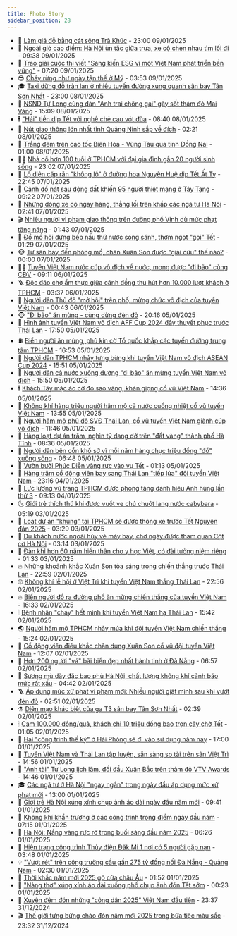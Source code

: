 ```yaml
---
title: Photo Story
sidebar_position: 28
---
```


<!-- dantri-photo-story:START -->
- 💪 [Làm giá đỗ bằng cát sông Trà Khúc](https://dantri.com.vn/lao-dong-viec-lam/lam-gia-do-bang-cat-song-tra-khuc-20250109110055533.htm) - 23:00 09/01/2025
- 🧰 [Ngoài giờ cao điểm: Hà Nội ùn tắc giữa trưa, xe cộ chen nhau tìm lối đi](https://dantri.com.vn/xa-hoi/ngoai-gio-cao-diem-ha-noi-un-tac-giua-trua-xe-co-chen-nhau-tim-loi-di-20250109161615526.htm) - 09:38 09/01/2025
- 🧰 [Trao giải cuộc thi viết &quot;Sáng kiến ESG vì một Việt Nam phát triển bền vững&quot;](https://dantri.com.vn/kinh-doanh/trao-giai-cuoc-thi-viet-sang-kien-esg-vi-mot-viet-nam-phat-trien-ben-vung-20250109120035376.htm) - 07:20 09/01/2025
- 😎 [Cháy rừng như ngày tận thế ở Mỹ](https://dantri.com.vn/the-gioi/chay-rung-nhu-ngay-tan-the-o-my-20250109101915188.htm) - 03:53 09/01/2025
- 🎓 [Taxi dừng đỗ tràn lan ở nhiều tuyến đường xung quanh sân bay Tân Sơn Nhất](https://dantri.com.vn/xa-hoi/taxi-dung-do-tran-lan-o-nhieu-tuyen-duong-xung-quanh-san-bay-tan-son-nhat-20250103191410549.htm) - 23:00 08/01/2025
- 🙉 [NSND Tự Long cùng dàn &quot;Anh trai chông gai&quot; gây sốt thảm đỏ Mai Vàng](https://dantri.com.vn/giai-tri/nsnd-tu-long-cung-dan-anh-trai-chong-gai-gay-sot-tham-do-mai-vang-20250108205657254.htm) - 15:09 08/01/2025
- 🕴 [&quot;Hái&quot; tiền dịp Tết với nghề chẻ cau vót đũa](https://dantri.com.vn/lao-dong-viec-lam/hai-tien-dip-tet-voi-nghe-che-cau-vot-dua-20250107135413859.htm) - 08:40 08/01/2025
- 🚀 [Nút giao thông lớn nhất tỉnh Quảng Ninh sắp về đích](https://dantri.com.vn/xa-hoi/nut-giao-thong-lon-nhat-tinh-quang-ninh-sap-ve-dich-20250107224334020.htm) - 02:21 08/01/2025
- 🧰 [Trắng đêm trên cao tốc Biên Hòa - Vũng Tàu qua tỉnh Đồng Nai](https://dantri.com.vn/xa-hoi/trang-dem-tren-cao-toc-bien-hoa-vung-tau-qua-tinh-dong-nai-20250107133742950.htm) - 01:00 08/01/2025
- 🧑‍💻 [Nhà cổ hơn 100 tuổi ở TPHCM với đại gia đình gần 20 người sinh sống](https://dantri.com.vn/du-lich/nha-co-hon-100-tuoi-o-tphcm-voi-dai-gia-dinh-gan-20-nguoi-sinh-song-20250107012057652.htm) - 23:02 07/01/2025
- 🐎 [Lộ diện cặp rắn &quot;khổng lồ&quot; ở đường hoa Nguyễn Huệ dịp Tết Ất Tỵ](https://dantri.com.vn/xa-hoi/lo-dien-cap-ran-khong-lo-o-duong-hoa-nguyen-hue-dip-tet-at-ty-20250107235412038.htm) - 22:45 07/01/2025
- 💄 [Cảnh đổ nát sau động đất khiến 95 người thiệt mạng ở Tây Tạng](https://dantri.com.vn/the-gioi/canh-do-nat-sau-dong-dat-khien-95-nguoi-thiet-mang-o-tay-tang-20250107161321043.htm) - 09:22 07/01/2025
- 🎃 [Những dòng xe cộ ngay hàng, thẳng lối trên khắp các ngã tư Hà Nội](https://dantri.com.vn/xa-hoi/nhung-dong-xe-co-ngay-hang-thang-loi-tren-khap-cac-nga-tu-ha-noi-20250107092917568.htm) - 02:41 07/01/2025
- 🎬 [Nhiều người vi phạm giao thông trên đường phố Vinh dù mức phạt tăng nặng](https://dantri.com.vn/xa-hoi/nhieu-nguoi-vi-pham-giao-thong-tren-duong-pho-vinh-du-muc-phat-tang-nang-20250106111720172.htm) - 01:43 07/01/2025
- 🧠 [Đổ mồ hôi đứng bếp nấu thứ nước sóng sánh, thơm ngọt &quot;gọi&quot; Tết](https://dantri.com.vn/lao-dong-viec-lam/do-mo-hoi-dung-bep-nau-thu-nuoc-song-sanh-thom-ngot-goi-tet-20250105233651081.htm) - 01:29 07/01/2025
- 🐵 [Từ sân bay đến phòng mổ, chân Xuân Son được &quot;giải cứu&quot; thế nào?](https://dantri.com.vn/suc-khoe/tu-san-bay-den-phong-mo-chan-xuan-son-duoc-giai-cuu-the-nao-20250106233110804.htm) - 00:00 07/01/2025
- 👨‍🏫 [Tuyển Việt Nam rước cúp vô địch về nước, mong được &quot;đi bão&quot; cùng CĐV](https://dantri.com.vn/the-thao/tuyen-viet-nam-ruoc-cup-vo-dich-ve-nuoc-mong-duoc-di-bao-cung-cdv-20250106155721840.htm) - 09:11 06/01/2025
- 🪜 [Độc đáo chợ ẩm thực giữa cánh đồng thu hút hơn 10.000 lượt khách ở TPHCM](https://dantri.com.vn/doi-song/doc-dao-cho-am-thuc-giua-canh-dong-thu-hut-hon-10000-luot-khach-o-tphcm-20250106092536240.htm) - 03:37 06/01/2025
- 🤡 [Người dân Thủ đô &quot;mở hội&quot; trên phố, mừng chức vô địch của tuyển Việt Nam](https://dantri.com.vn/xa-hoi/nguoi-dan-thu-do-mo-hoi-tren-pho-mung-chuc-vo-dich-cua-tuyen-viet-nam-20250106033556665.htm) - 00:43 06/01/2025
- 🐵 [&quot;Đi bão&quot; ăn mừng - cùng dừng đèn đỏ](https://dantri.com.vn/xa-hoi/di-bao-an-mung-cung-dung-den-do-20250106030846325.htm) - 20:16 05/01/2025
- 🌈 [Hình ảnh tuyển Việt Nam vô địch AFF Cup 2024 đầy thuyết phục trước Thái Lan](https://dantri.com.vn/the-thao/hinh-anh-tuyen-viet-nam-vo-dich-aff-cup-2024-day-thuyet-phuc-truoc-thai-lan-20250106005007174.htm) - 17:50 05/01/2025
- ⛽️ [Biển người ăn mừng, phủ kín cờ Tổ quốc khắp các tuyến đường trung tâm TPHCM](https://dantri.com.vn/xa-hoi/bien-nguoi-an-mung-phu-kin-co-to-quoc-khap-cac-tuyen-duong-trung-tam-tphcm-20250105235256124.htm) - 16:53 05/01/2025
- 🔭 [Người dân TPHCM nhảy tưng bừng khi tuyển Việt Nam vô địch ASEAN Cup 2024](https://dantri.com.vn/the-thao/nguoi-dan-tphcm-nhay-tung-bung-khi-tuyen-viet-nam-vo-dich-asean-cup-2024-20250105224139842.htm) - 15:51 05/01/2025
- 🧰 [Người dân cả nước xuống đường &quot;đi bão&quot; ăn mừng tuyển Việt Nam vô địch](https://dantri.com.vn/xa-hoi/nguoi-dan-ca-nuoc-xuong-duong-di-bao-an-mung-tuyen-viet-nam-vo-dich-20250105225001896.htm) - 15:50 05/01/2025
- 🕴 [Khách Tây mặc áo cờ đỏ sao vàng, khản giọng cổ vũ Việt Nam](https://dantri.com.vn/du-lich/khach-tay-mac-ao-co-do-sao-vang-khan-giong-co-vu-viet-nam-20250105210726043.htm) - 14:36 05/01/2025
- 🦆 [Không khí hàng triệu người hâm mộ cả nước cuồng nhiệt cổ vũ tuyển Việt Nam](https://dantri.com.vn/xa-hoi/khong-khi-hang-trieu-nguoi-ham-mo-ca-nuoc-cuong-nhiet-co-vu-tuyen-viet-nam-20250105204955957.htm) - 13:55 05/01/2025
- 🦣 [Người hâm mộ phủ đỏ SVĐ Thái Lan, cổ vũ tuyển Việt Nam giành cúp vô địch](https://dantri.com.vn/the-thao/nguoi-ham-mo-phu-do-svd-thai-lan-co-vu-tuyen-viet-nam-gianh-cup-vo-dich-20250105184515430.htm) - 11:46 05/01/2025
- 📝 [Hàng loạt dự án trăm, nghìn tỷ dang dở trên &quot;đất vàng&quot; thành phố Hà Tĩnh](https://dantri.com.vn/xa-hoi/hang-loat-du-an-tram-nghin-ty-dang-do-tren-dat-vang-thanh-pho-ha-tinh-20250105135530065.htm) - 08:36 05/01/2025
- 🗽 [Người dân bên cồn khổ sở vì mỗi năm hàng chục triệu đồng &quot;đổ&quot; xuống sông](https://dantri.com.vn/an-sinh/nguoi-dan-ben-con-kho-so-vi-moi-nam-hang-chuc-trieu-dong-do-xuong-song-20250104213114858.htm) - 06:48 05/01/2025
- 🦅 [Vườn bưởi Phúc Diễn vàng rực vào vụ Tết](https://dantri.com.vn/xa-hoi/vuon-buoi-phuc-dien-vang-ruc-vao-vu-tet-20250104183953926.htm) - 01:13 05/01/2025
- 🤠 [Hàng trăm cổ động viên bay sang Thái Lan &quot;tiếp lửa&quot; đội tuyển Việt Nam](https://dantri.com.vn/the-thao/hang-tram-co-dong-vien-bay-sang-thai-lan-tiep-lua-doi-tuyen-viet-nam-20250105060915970.htm) - 23:16 04/01/2025
- 🥸 [Lực lượng vũ trang TPHCM được phong tặng danh hiệu Anh hùng lần thứ 3](https://dantri.com.vn/xa-hoi/luc-luong-vu-trang-tphcm-duoc-phong-tang-danh-hieu-anh-hung-lan-thu-3-20250104143347799.htm) - 09:13 04/01/2025
- 🌜 [Giới trẻ thích thú khi được vuốt ve chú chuột lang nước cabybara](https://dantri.com.vn/xa-hoi/gioi-tre-thich-thu-khi-duoc-vuot-ve-chu-chuot-lang-nuoc-cabybara-20250103113051072.htm) - 05:19 03/01/2025
- 👺 [Loạt dự án &quot;khủng&quot; tại TPHCM sẽ được thông xe trước Tết Nguyên đán 2025](https://dantri.com.vn/xa-hoi/loat-du-an-khung-tai-tphcm-se-duoc-thong-xe-truoc-tet-nguyen-dan-2025-20250101104907747.htm) - 03:29 03/01/2025
- 🌈 [Du khách nước ngoài hủy vé máy bay, chờ ngày được tham quan Cột cờ Hà Nội](https://dantri.com.vn/du-lich/du-khach-nuoc-ngoai-huy-ve-may-bay-cho-ngay-duoc-tham-quan-cot-co-ha-noi-20241230200950821.htm) - 03:14 03/01/2025
- 👹 [Đàn khỉ hơn 60 năm hiến thân cho y học Việt, có đài tưởng niệm riêng](https://dantri.com.vn/suc-khoe/dan-khi-hon-60-nam-hien-than-cho-y-hoc-viet-co-dai-tuong-niem-rieng-20250102134841823.htm) - 01:33 03/01/2025
- 🔥 [Những khoảnh khắc Xuân Son tỏa sáng trong chiến thắng trước Thái Lan](https://dantri.com.vn/the-thao/nhung-khoanh-khac-xuan-son-toa-sang-trong-chien-thang-truoc-thai-lan-20250103032217543.htm) - 22:59 02/01/2025
- 🤓 [Không khí lễ hội ở Việt Trì khi tuyển Việt Nam thắng Thái Lan](https://dantri.com.vn/the-thao/khong-khi-le-hoi-o-viet-tri-khi-tuyen-viet-nam-thang-thai-lan-20250103003956617.htm) - 22:56 02/01/2025
- 🔥 [Biển người đổ ra đường phố ăn mừng chiến thắng của tuyển Việt Nam](https://dantri.com.vn/xa-hoi/bien-nguoi-do-ra-duong-pho-an-mung-chien-thang-cua-tuyen-viet-nam-20250102233235588.htm) - 16:33 02/01/2025
- 🕯 [Bệnh nhân &quot;cháy&quot; hết mình khi tuyển Việt Nam hạ Thái Lan](https://dantri.com.vn/doi-song/benh-nhan-chay-het-minh-khi-tuyen-viet-nam-ha-thai-lan-20250102222010009.htm) - 15:42 02/01/2025
- 🌏 [Người hâm mộ TPHCM nhảy múa khi đội tuyển Việt Nam chiến thắng](https://dantri.com.vn/the-thao/nguoi-ham-mo-tphcm-nhay-mua-khi-doi-tuyen-viet-nam-chien-thang-20250102211603248.htm) - 15:24 02/01/2025
- 🎃 [Cổ động viên điêu khắc chân dung Xuân Son cổ vũ đội tuyển Việt Nam](https://dantri.com.vn/the-thao/co-dong-vien-dieu-khac-chan-dung-xuan-son-co-vu-doi-tuyen-viet-nam-20250102190040655.htm) - 12:07 02/01/2025
- 🐎 [Hơn 200 người &quot;vá&quot; bãi biển đẹp nhất hành tinh ở Đà Nẵng](https://dantri.com.vn/xa-hoi/hon-200-nguoi-va-bai-bien-dep-nhat-hanh-tinh-o-da-nang-20250102122457939.htm) - 06:57 02/01/2025
- 👺 [Sương mù dày đặc bao phủ Hà Nội, chất lượng không khí cảnh báo mức rất xấu](https://dantri.com.vn/xa-hoi/suong-mu-day-dac-bao-phu-ha-noi-chat-luong-khong-khi-canh-bao-muc-rat-xau-20250102103746823.htm) - 04:42 02/01/2025
- 🪜 [Áp dụng mức xử phạt vi phạm mới: Nhiều người giật mình sau khi vượt đèn đỏ](https://dantri.com.vn/xa-hoi/ap-dung-muc-xu-phat-vi-pham-moi-nhieu-nguoi-giat-minh-sau-khi-vuot-den-do-20250102094155414.htm) - 02:51 02/01/2025
- ⚗️ [Diện mạo khác biệt của ga T3 sân bay Tân Sơn Nhất](https://dantri.com.vn/xa-hoi/dien-mao-khac-biet-cua-ga-t3-san-bay-tan-son-nhat-20241231144038010.htm) - 02:39 02/01/2025
- 🕯 [Cam 100.000 đồng/quả, khách chi 10 triệu đồng bao trọn cây chờ Tết](https://dantri.com.vn/lao-dong-viec-lam/cam-100000-dongqua-khach-chi-10-trieu-dong-bao-tron-cay-cho-tet-20241231132951388.htm) - 01:05 02/01/2025
- 📝 [Hai &quot;công trình thế kỷ&quot; ở Hải Phòng sẽ đi vào sử dụng năm nay](https://dantri.com.vn/xa-hoi/hai-cong-trinh-the-ky-o-hai-phong-se-di-vao-su-dung-nam-nay-20250101155652311.htm) - 17:00 01/01/2025
- 🌊 [Tuyển Việt Nam và Thái Lan tập luyện, sẵn sàng so tài trên sân Việt Trì](https://dantri.com.vn/the-thao/tuyen-viet-nam-va-thai-lan-tap-luyen-san-sang-so-tai-tren-san-viet-tri-20250101213941443.htm) - 14:56 01/01/2025
- 🌈 [&quot;Anh tài&quot; Tự Long lịch lãm, đối đầu Xuân Bắc trên thảm đỏ VTV Awards](https://dantri.com.vn/giai-tri/anh-tai-tu-long-lich-lam-doi-dau-xuan-bac-tren-tham-do-vtv-awards-20250101175308589.htm) - 14:46 01/01/2025
- 🎓 [Các ngã tư ở Hà Nội &quot;ngay ngắn&quot; trong ngày đầu áp dụng mức xử phạt mới](https://dantri.com.vn/xa-hoi/cac-nga-tu-o-ha-noi-ngay-ngan-trong-ngay-dau-ap-dung-muc-xu-phat-moi-20250101194955717.htm) - 13:00 01/01/2025
- 💪 [Giới trẻ Hà Nội xúng xính chụp ảnh áo dài ngày đầu năm mới](https://dantri.com.vn/doi-song/gioi-tre-ha-noi-xung-xinh-chup-anh-ao-dai-ngay-dau-nam-moi-20250101144336149.htm) - 09:41 01/01/2025
- 💃 [Không khí khẩn trương ở các công trình trọng điểm ngày đầu năm](https://dantri.com.vn/xa-hoi/khong-khi-khan-truong-o-cac-cong-trinh-trong-diem-ngay-dau-nam-20250101114710647.htm) - 07:15 01/01/2025
- 🧰 [Hà Nội: Nắng vàng rực rỡ trong buổi sáng đầu năm 2025](https://dantri.com.vn/xa-hoi/ha-noi-nang-vang-ruc-ro-trong-buoi-sang-dau-nam-2025-20250101130736258.htm) - 06:26 01/01/2025
- 🤠 [Hiện trạng công trình Thủy điện Đăk Mi 1 nơi có 5 người gặp nạn](https://dantri.com.vn/xa-hoi/hien-trang-cong-trinh-thuy-dien-dak-mi-1-noi-co-5-nguoi-gap-nan-20250101083828141.htm) - 03:48 01/01/2025
- 💡 [&quot;Vượt rét&quot; trên công trường cầu gần 275 tỷ đồng nối Đà Nẵng - Quảng Nam](https://dantri.com.vn/xa-hoi/vuot-ret-tren-cong-truong-cau-gan-275-ty-dong-noi-da-nang-quang-nam-20241230213230284.htm) - 02:30 01/01/2025
- 🌝 [Thời khắc năm mới 2025 gõ cửa châu Âu](https://dantri.com.vn/the-gioi/thoi-khac-nam-moi-2025-go-cua-chau-au-20250101084330375.htm) - 01:52 01/01/2025
- 🦄 [&quot;Nàng thơ&quot; xúng xính áo dài xuống phố chụp ảnh đón Tết sớm](https://dantri.com.vn/doi-song/nang-tho-xung-xinh-ao-dai-xuong-pho-chup-anh-don-tet-som-20241230232246979.htm) - 00:23 01/01/2025
- 🐻 [Xuyên đêm đón những &quot;công dân 2025&quot; Việt Nam đầu tiên](https://dantri.com.vn/suc-khoe/xuyen-dem-don-nhung-cong-dan-2025-viet-nam-dau-tien-20241231222149504.htm) - 23:37 31/12/2024
- 🎬 [Thế giới tưng bừng chào đón năm mới 2025 trong bữa tiệc màu sắc](https://dantri.com.vn/the-gioi/the-gioi-tung-bung-chao-don-nam-moi-2025-trong-bua-tiec-mau-sac-20250101062408088.htm) - 23:32 31/12/2024<!-- dantri-photo-story:END -->
